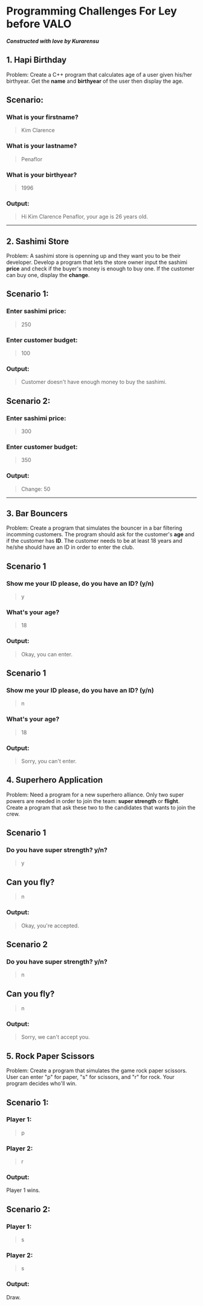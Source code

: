 # Programming Challenges For Ley before VALO
##### *Constructed with love by Kurarensu*

## 1. **Hapi Birthday**

Problem:
Create a C++ program that calculates age of a user given his/her birthyear. Get the **name** and **birthyear** of the user then display the age.

## Scenario:
### What is your firstname?
> Kim Clarence
### What is your lastname?
> Penaflor
### What is your birthyear?
> 1996

### Output:
> Hi Kim Clarence Penaflor, your age is 26 years old.

___

## 2. **Sashimi Store**

Problem:
A sashimi store is openning up and they want you to be their developer. Develop a program that lets
the store owner input the sashimi **price** and check if the buyer's money is enough to buy one. If the customer can buy one, display the **change**.

## Scenario 1:
### Enter sashimi price:
> 250
### Enter customer budget:
> 100
### Output:
> Customer doesn't have enough money to buy the sashimi.

## Scenario 2:
### Enter sashimi price:
> 300
### Enter customer budget:
> 350
### Output:
> Change: 50

___

## 3. **Bar Bouncers**

Problem:
Create a program that simulates the bouncer in a bar filtering incomming customers. The program should ask for the customer's **age** and if the customer has **ID**. The customer needs to be at least 18 years and he/she should have an ID in order to enter the club.

## Scenario 1
### Show me your ID please, do you have an ID? (y/n)
> y
### What's your age?
> 18
### Output:
> Okay, you can enter.

## Scenario 1
### Show me your ID please, do you have an ID? (y/n)
> n
### What's your age?
> 18
### Output:
> Sorry, you can't enter.


## 4. **Superhero Application**
Problem:
Need a program for a new superhero alliance. Only two super powers are needed in order to join the team: **super strength** or **flight**. Create a program that ask these two to the candidates that wants to join the crew.

## Scenario 1
### Do you have super strength? y/n?
> y
## Can you fly?
> n
### Output:
> Okay, you're accepted.

## Scenario 2
### Do you have super strength? y/n?
> n
## Can you fly?
> n
### Output:
> Sorry, we can't accept you.


## 5. **Rock Paper Scissors**
Problem:
Create a program that simulates the game rock paper scissors. User can enter "p" for paper, "s" for scissors, and "r" for rock. Your program decides who'll win.

## Scenario 1:
### Player 1:
> p
### Player 2:
> r
### Output:
Player 1 wins.

## Scenario 2:
### Player 1:
> s
### Player 2:
> s
### Output:
Draw.


